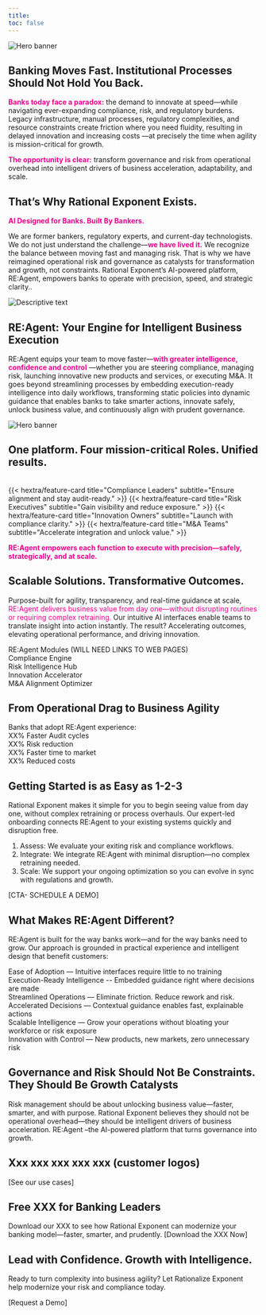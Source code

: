 ```yaml
---
title: 
toc: false
---
```


<section class="hx-w-full hx-mb-8">
  <img src="gif1.gif" alt="Hero banner" class="hx-w-full hx-h-auto"  />
</section>



## Banking Moves Fast. Institutional Processes Should Not Hold You Back.

<span style="color: #ec008c;">**Banks today face a paradox:**</span> the demand to innovate at speed—while navigating ever-expanding compliance, risk, and regulatory burdens. Legacy infrastructure, manual processes, regulatory complexities, and resource constraints create friction where you need fluidity, resulting in delayed innovation and increasing costs —at precisely the time when agility is mission-critical for growth.

<!-- <span style="color: #ec008c;">This text is orange-red.</span>*-->

<span style="color: #ec008c;">**The opportunity is clear:**</span>  transform governance and risk from operational overhead into intelligent drivers of business acceleration, adaptability, and scale.



<section class="hx-w-full hx-mb-8">





## That’s Why Rational Exponent Exists.

<span style="color: #ec008c;">**AI Designed for Banks. Built By Bankers.**</span> 
<div class="hextra-feature-grid hx-grid sm:max-lg:hx-grid-cols-2 max-sm:hx-grid-cols-1 hx-gap-4 hx-w-full not-prose" style="--hextra-feature-grid-cols:2">

  We are former bankers, regulatory experts, and current-day technologists. We do not just understand the challenge—<span style="color: #ec008c;">**we have lived it.**</span> We recognize the balance between moving fast and managing risk. That is why we have reimagined operational risk and governance as catalysts for transformation and growth, not constraints. Rational Exponent’s AI-powered platform, RE:Agent, empowers banks to operate with precision, speed, and strategic clarity..

  <!-- Card with Image Only -->
  <div class="bg-white shadow-md rounded-xl p-6 hover:shadow-lg transition-all h-full">
    <img src="/bwbankers.jpg" alt="Descriptive text" class="w-full h-auto rounded-md" />
  </div>

</div>


## RE:Agent: Your Engine for Intelligent Business Execution

RE:Agent equips your team to move faster—<span style="color: #ec008c;">**with greater intelligence, confidence and control**</span> —whether you are steering compliance, managing risk, launching innovative new products and services, or executing M&A. It goes beyond streamlining processes by embedding execution-ready intelligence into daily workflows, transforming static policies into dynamic guidance that enables banks to take smarter actions, innovate safely, unlock business value, and continuously align with prudent governance. 

<section class="hx-w-full hx-mb-8">
  <img src="go.png" alt="Hero banner" class="hx-w-full hx-h-auto"  />
</section>

## One platform. Four mission-critical Roles. Unified results.


<br>


<div class="hextra-feature-grid hx-grid sm:max-lg:hx-grid-cols-2 max-sm:hx-grid-cols-21 hx-gap-4 hx-w-full not-prose" style="--hextra-feature-grid-cols:2"

{{< hextra/feature-card title="Compliance Leaders" subtitle="Ensure alignment and stay audit-ready." >}}
{{< hextra/feature-card title="Risk Executives" subtitle="Gain visibility and reduce exposure." >}}
{{< hextra/feature-card title="Innovation Owners" subtitle="Launch with compliance clarity." >}}
{{< hextra/feature-card title="M&A Teams" subtitle="Accelerate integration and unlock value." >}}

</div>




<span style="color: #ec008c;">**RE:Agent empowers each function to execute with precision—safely, strategically, and at scale.**</span>


## Scalable Solutions. Transformative Outcomes.

Purpose-built for agility, transparency, and real-time guidance at scale, <span style="color: #ec008c;">RE:Agent delivers business value from day one—without disrupting routines or requiring complex retraining.</span>  Our intuitive AI interfaces enable teams to translate insight into action instantly. The result? Accelerating outcomes, elevating operational performance, and driving innovation.

RE:Agent Modules (WILL NEED LINKS TO WEB PAGES) <br>
Compliance Engine <br>
Risk Intelligence Hub <br>
Innovation Accelerator <br>
M&A Alignment Optimizer <br>


## From Operational Drag to Business Agility

Banks that adopt RE:Agent experience: <br>
XX% Faster Audit cycles<br>
XX% Risk reduction<br>
XX% Faster time to market<br>
XX% Reduced costs<br>


## Getting Started is as Easy as 1-2-3

Rational Exponent makes it simple for you to begin seeing value from day one, without complex retraining or process overhauls. Our expert-led onboarding connects RE:Agent to your existing systems quickly and disruption free.

1.	Assess: We evaluate your exiting risk and compliance workflows.
2.	Integrate: We integrate RE:Agent with minimal disruption—no complex retraining needed.
3.	Scale: We support your ongoing optimization so you can evolve in sync with regulations and growth.

[CTA- SCHEDULE A DEMO]

## What Makes RE:Agent Different? 

RE:Agent is built for the way banks work—and for the way banks need to grow. Our approach is grounded in practical experience and intelligent design that benefit customers:

Ease of Adoption — Intuitive interfaces require little to no training <br>
Execution-Ready Intelligence -- Embedded guidance right where decisions are made <br>
Streamlined Operations — Eliminate friction. Reduce rework and risk.<br>
Accelerated Decisions — Contextual guidance enables fast, explainable actions<br>
Scalable Intelligence — Grow your operations without bloating your workforce or risk exposure <br>
Innovation with Control — New products, new markets, zero unnecessary risk<br>

## Governance and Risk Should Not Be Constraints. They Should Be Growth Catalysts 

Risk management should be about unlocking business value—faster, smarter, and with purpose. Rational Exponent believes they should not be operational overhead—they  should be intelligent drivers of business acceleration.
RE:Agent –the AI-powered platform that turns governance into growth.

## Xxx xxx xxx xxx xxx (customer logos)

[See our use cases]

## Free XXX for Banking Leaders

Download our XXX to see how Rational Exponent can modernize your banking model—faster, smarter, and prudently. 
[Download the XXX Now]

## Lead with Confidence. Growth with Intelligence.

Ready to turn complexity into business agility? Let Rationalize Exponent help  modernize your risk and compliance today.

[Request a Demo]